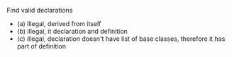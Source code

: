 Find valid declarations

- (a) illegal, derived from itself
- (b) illegal, it declaration and definition
- (c) illegal, declaration doesn't have list of base classes, therefore it has part of definition
